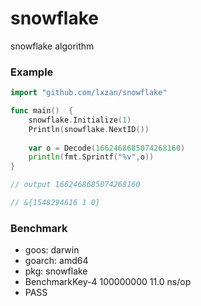 # snowflake
snowflake algorithm

### Example
```go
import "github.com/lxzan/snowflake"

func main()  {
	snowflake.Initialize(1)
	Println(snowflake.NextID())
	
	var o = Decode(1662468685074268160)
	println(fmt.Sprintf("%v",o))
}

// output 1662468685074268160

// &{1548294616 1 0}
```

### Benchmark
- goos: darwin
- goarch: amd64
- pkg: snowflake
- BenchmarkKey-4   	100000000	        11.0 ns/op
- PASS
